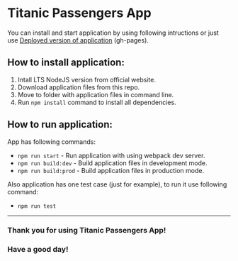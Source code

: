 # Titanic Passengers App

You can install and start application by using following intructions or just use [Deployed version of application](https://vladislav-cheremisin.github.io/titanic-passengers/index.html) (gh-pages).
## How to install application:

1. Intall LTS NodeJS version from official website.
2. Download application files from this repo.
3. Move to folder with application files in command line.
4. Run `npm install` command to install all dependencies.
## How to run application:

App has following commands:

- `npm run start` - Run application with using webpack dev server.
- `npm run build:dev` - Build application files in development mode.
- `npm run build:prod` - Build application files in production mode.

Also application has one test case (just for example), to run it use following command:

- `npm run test`

---

### Thank you for using Titanic Passengers App!
### Have a good day!